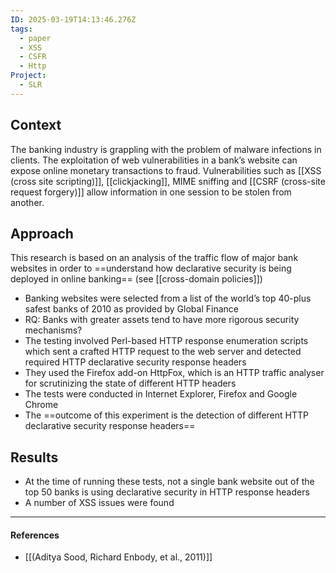 ```yaml
---
ID: 2025-03-19T14:13:46.276Z
tags:
  - paper
  - XSS
  - CSFR
  - Http
Project:
  - SLR
---
```

## Context

The banking industry is grappling with the problem of malware infections in clients. The exploitation of web vulnerabilities in a bank’s website can expose online monetary transactions to fraud. Vulnerabilities such as [[XSS (cross site scripting)]], [[clickjacking]], MIME sniffing and [[CSRF (cross-site request forgery)]] allow information in one session to be stolen from another.

## Approach

This research is based on an analysis of the traffic flow of major bank websites in order to ==understand how declarative security is being deployed in online banking== (see [[cross-domain policies]])
- Banking websites were selected from a list of the world’s top 40-plus safest banks of 2010 as provided by Global Finance
- RQ: Banks with greater assets tend to have more rigorous security mechanisms?
- The testing involved Perl-based HTTP response enumeration scripts which sent a crafted HTTP request to the web server and detected required HTTP declarative security response headers
- They used the Firefox add-on HttpFox, which is an HTTP traffic analyser for scrutinizing the state of different HTTP headers
- The tests were conducted in Internet Explorer, Firefox and Google Chrome
- The ==outcome of this experiment is the detection of different HTTP declarative security response headers==

## Results

- At the time of running these tests, not a single bank website out of the top 50 banks is using declarative security in HTTP response headers
- A number of XSS issues were found

---
#### References
- [[(Aditya Sood, Richard Enbody, et al., 2011)]]

